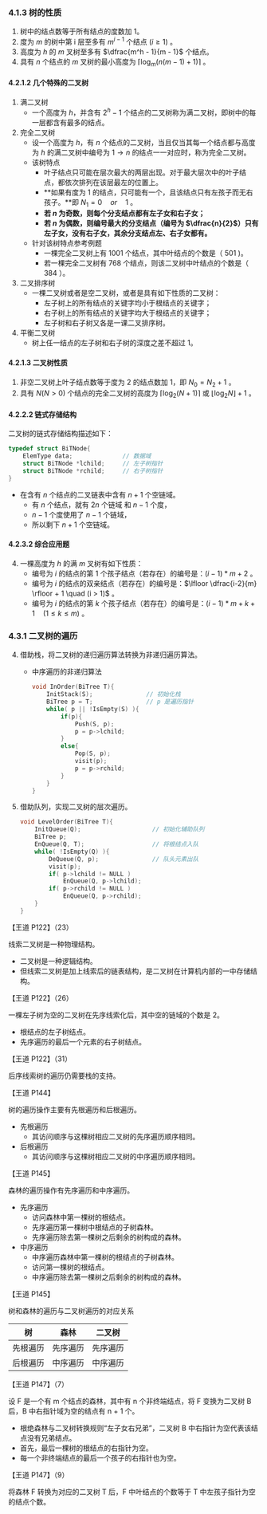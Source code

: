 ### 4.1.3 树的性质

1. 树中的结点数等于所有结点的度数加 1。
2. 度为 $m$ 的树中第 i 层至多有 $m^{i-1}$ 个结点 $(i \geq 1)$ 。
3. 高度为 $h$ 的 $m$ 叉树至多有 $\dfrac{m^h - 1}{m - 1}$ 个结点。
4. 具有 $n$ 个结点的 $m$ 叉树的最小高度为 $\lceil \log_m(n(m -1 ) + 1) \rceil$ 。



#### 4.2.1.2 几个特殊的二叉树

1. 满二叉树
   - 一个高度为 $h$，并含有 $2^h - 1$ 个结点的二叉树称为满二叉树，即树中的每一层都含有最多的结点。
2. 完全二叉树
   - 设一个高度为 $h$，有 $n$ 个结点的二叉树，当且仅当其每一个结点都与高度为 $h$ 的满二叉树中编号为 $1 \to n$ 的结点一一对应时，称为完全二叉树。
   - 该树特点
     - 叶子结点只可能在层次最大的两层出现。对于最大层次中的叶子结点，都依次排列在该层最左的位置上。
     - **如果有度为 1 的结点，只可能有一个，且该结点只有左孩子而无右孩子。**即 ${N_1} = 0 \quad or \quad 1$ 。
     - **若 $n$ 为奇数，则每个分支结点都有左子女和右子女；**
     - **若 $n$ 为偶数，则编号最大的分支结点（编号为 $\dfrac{n}{2}$）只有左子女，没有右子女，其余分支结点左、右子女都有。** 
   - 针对该树特点参考例题
     - 一棵完全二叉树上有 $1001$ 个结点，其中叶结点的个数是（ $501$ )。
     - 若一棵完全二叉树有 $768$ 个结点，则该二叉树中叶结点的个数是（ $384$ ）。 
3. 二叉排序树
   - 一棵二叉树或者是空二叉树，或者是具有如下性质的二叉树：
     - 左子树上的所有结点的关键字均小于根结点的关键字；
     - 右子树上的所有结点的关键字均大于根结点的关键字；
     - 左子树和右子树又各是一课二叉排序树。
4. 平衡二叉树
   -  树上任一结点的左子树和右子树的深度之差不超过 1。



#### 4.2.1.3 二叉树性质

1. 非空二叉树上叶子结点数等于度为 2 的结点数加 1，即 $N_0 = N_2 + 1$ 。
2. 具有 ${N} (N>0)$ 个结点的完全二叉树的高度为 $\lceil \log_2(N+1) \rceil$ 或 $\lfloor \log_2N \rfloor + 1$ 。



#### 4.2.2.2 链式存储结构

二叉树的链式存储结构描述如下：

```c
typedef struct BiTNode{
    ElemType data;				// 数据域	
    struct BiTNode *lchild;		// 左子树指针
    struct BiTNode *rchild;		// 右子树指针
}
```

- 在含有 $n$ 个结点的二叉链表中含有 $n + 1$ 个空链域。
  - 有 $n$ 个结点，就有 $2n$ 个链域 和 $n-1$ 个度，
  - $n - 1$ 个度使用了 $n - 1$ 个链域，
  - 所以剩下 $n + 1$ 个空链域。



#### 4.2.3.2 综合应用题

4. 一棵高度为 $h$ 的满 $m$ 叉树有如下性质：
   - 编号为 $i$ 的结点的第 $1$ 个孩子结点（若存在）的编号是：$(i - 1)*m + 2$ 。
   - 编号为 $i$ 的结点的双亲结点（若存在）的编号是：$\lfloor \dfrac{i-2}{m} \rfloor + 1 \quad (i > 1)$ 。
   - 编号为 $i$ 的结点的第 $k$ 个孩子结点（若存在）的编号是：$(i - 1)*m + k + 1 \quad (1 \leq k \leq m)$ 。



### 4.3.1 二叉树的遍历

4. 借助栈，将二叉树的递归遍历算法转换为非递归遍历算法。
   - 中序遍历的非递归算法

        ```c
        void InOrder(BiTree T){
            InitStack(S);				// 初始化栈
            BiTree p = T;				// p 是遍历指针
            while( p || !IsEmpty(S) ){
                if(p){
                    Push(S, p);
                    p = p->lchild;
                }
                else{
                    Pop(S, p);
                    visit(p);
                    p = p->rchild;
                }
            }
        }
        ```

5. 借助队列，实现二叉树的层次遍历。

   ```c
   void LevelOrder(BiTree T){
       InitQueue(Q);					// 初始化辅助队列
       BiTree p;
       EnQueue(Q, T);					// 将根结点入队
       while( !IsEmpty(Q) ){
           DeQueue(Q, p);				// 队头元素出队
           visit(p);
           if( p->lchild != NULL )
               EnQueue(Q, p->lchild);
           if( p->rchild != NULL )
               EnQueue(Q, p->rchild);
       }
   }
   ```



【王道 P122】（23）

线索二叉树是一种物理结构。

- 二叉树是一种逻辑结构。
- 但线索二叉树是加上线索后的链表结构，是二叉树在计算机内部的一中存储结构。



【王道 P122】（26）

一棵左子树为空的二叉树在先序线索化后，其中空的链域的个数是 2。

- 根结点的左子树结点。
- 先序遍历的最后一个元素的右子树结点。



【王道 P122】（31）

后序线索树的遍历仍需要栈的支持。



【王道 P144】

树的遍历操作主要有先根遍历和后根遍历。

- 先根遍历
  - 其访问顺序与这棵树相应二叉树的先序遍历顺序相同。
- 后根遍历
  - 其访问顺序与这棵树相应二叉树的中序遍历顺序相同。



【王道 P145】

森林的遍历操作有先序遍历和中序遍历。

- 先序遍历
  - 访问森林中第一棵树的根结点。
  - 先序遍历第一棵树中根结点的子树森林。
  - 先序遍历除去第一棵树之后剩余的树构成的森林。
- 中序遍历
  - 中序遍历森林中第一棵树的根结点的子树森林。
  - 访问第一棵树的根结点。
  - 中序遍历除去第一棵树之后剩余的树构成的森林。



【王道 P145】

树和森林的遍历与二叉树遍历的对应关系

|    树    |   森林   |  二叉树  |
| :------: | :------: | :------: |
| 先根遍历 | 先序遍历 | 先序遍历 |
| 后根遍历 | 中序遍历 | 中序遍历 |



【王道 P147】（7）

设 F 是一个有 m 个结点的森林，其中有 n 个非终端结点，将 F 变换为二叉树 B 后，B 中右指针域为空的结点有 n + 1 个。

- 根绝森林与二叉树转换规则“左子女右兄弟”，二叉树 B 中右指针为空代表该结点没有兄弟结点。
- 首先，最后一棵树的根结点的右指针为空。
- 每一个非终端结点的最后一个孩子的右指针也为空。



【王道 P147】（9）

将森林 F 转换为对应的二叉树 T 后，F 中叶结点的个数等于 T 中左孩子指针为空的结点个数。




























